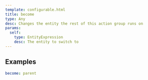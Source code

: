 ```yaml
---
template: configurable.html
title: become
type: Any
desc: Changes the entity the rest of this action group runs on
params:
  self:
    type: EntityExpression
    desc: The entity to switch to
---
```


## Examples

```yaml
become: parent
```
